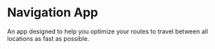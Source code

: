 # Navigation App

An app designed to help you optimize your routes to travel between all locations as fast as possible.
